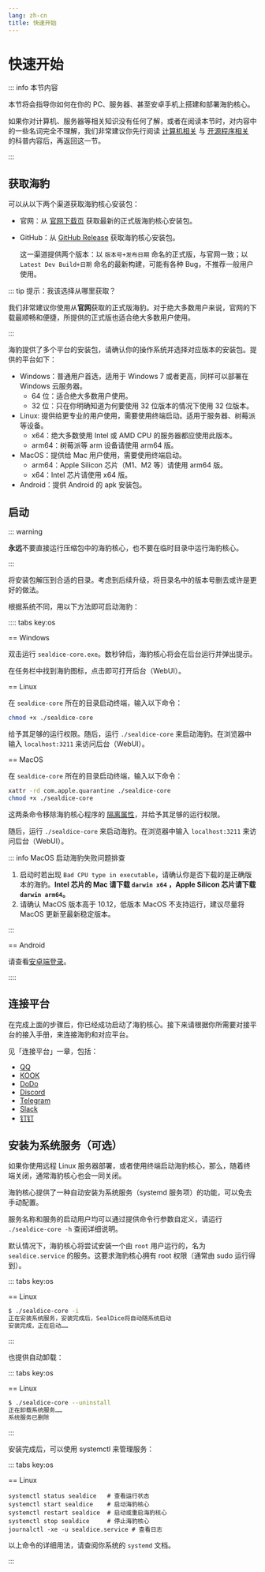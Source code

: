 ```yaml
---
lang: zh-cn
title: 快速开始
---
```


# 快速开始

::: info 本节内容

本节将会指导你如何在你的 PC、服务器、甚至安卓手机上搭建和部署海豹核心。

如果你对计算机、服务器等相关知识没有任何了解，或者在阅读本节时，对内容中的一些名词完全不理解，我们非常建议你先行阅读 [计算机相关](./about_pc.md) 与 [开源程序相关](./about_opensource.md) 的科普内容后，再返回这一节。

:::

## 获取海豹

可以从以下两个渠道获取海豹核心安装包：

- 官网：从 [官网下载页](https://dice.weizaima.com/download) 获取最新的正式版海豹核心安装包。

- GitHub：从 [GitHub Release](https://github.com/sealdice/sealdice-build/releases) 获取海豹核心安装包。

  这一渠道提供两个版本：以 `版本号+发布日期` 命名的正式版，与官网一致；以 `Latest Dev Build+日期` 命名的最新构建，可能有各种 Bug，不推荐一般用户使用。

::: tip 提示：我该选择从哪里获取？

我们非常建议你使用从**官网**获取的正式版海豹。对于绝大多数用户来说，官网的下载最顺畅和便捷，所提供的正式版也适合绝大多数用户使用。

:::

海豹提供了多个平台的安装包，请确认你的操作系统并选择对应版本的安装包。提供的平台如下：

- Windows：普通用户首选，适用于 Windows 7 或者更高，同样可以部署在 Windows 云服务器。
  - 64 位：适合绝大多数用户使用。
  - 32 位：只在你明确知道为何要使用 32 位版本的情况下使用 32 位版本。
- Linux: 提供给更专业的用户使用，需要使用终端启动。适用于服务器、树莓派等设备。
  - x64：绝大多数使用 Intel 或 AMD CPU 的服务器都应使用此版本。
  - arm64：树莓派等 arm 设备请使用 arm64 版。
- MacOS：提供给 Mac 用户使用，需要使用终端启动。
  - arm64：Apple Silicon 芯片（M1、M2 等）请使用 arm64 版。
  - x64：Intel 芯片请使用 x64 版。
- Android：提供 Android 的 apk 安装包。

## 启动

::: warning

**永远**不要直接运行压缩包中的海豹核心，也不要在临时目录中运行海豹核心。

:::

将安装包解压到合适的目录。考虑到后续升级，将目录名中的版本号删去或许是更好的做法。

根据系统不同，用以下方法即可启动海豹：

:::: tabs key:os

== Windows

双击运行 `sealdice-core.exe`。数秒钟后，海豹核心将会在后台运行并弹出提示。

在任务栏中找到海豹图标，点击即可打开后台（WebUI）。

== Linux

在 `sealdice-core` 所在的目录启动终端，输入以下命令：

```bash
chmod +x ./sealdice-core
```

给予其足够的运行权限。随后，运行 `./sealdice-core` 来启动海豹。在浏览器中输入 `localhost:3211` 来访问后台（WebUI）。

== MacOS

在 `sealdice-core` 所在的目录启动终端，输入以下命令：

```zsh
xattr -rd com.apple.quarantine ./sealdice-core
chmod +x ./sealdice-core
```

这两条命令移除海豹核心程序的 [隔离属性](https://zhuanlan.zhihu.com/p/611471192)，并给予其足够的运行权限。

随后，运行 `./sealdice-core` 来启动海豹。在浏览器中输入 `localhost:3211` 来访问后台（WebUI）。

::: info MacOS 启动海豹失败问题排查

1. 启动时若出现 `Bad CPU type in executable`，请确认你是否下载的是正确版本的海豹。**Intel 芯片的 Mac 请下载 `darwin x64` ，Apple Silicon 芯片请下载 `darwin arm64`。**
2. 请确认 MacOS 版本高于 10.12，低版本 MacOS 不支持运行，建议尽量将 MacOS 更新至最新稳定版本。

:::

== Android

请查看[安卓端登录](./android.html)。

::::

## 连接平台

在完成上面的步骤后，你已经成功启动了海豹核心。接下来请根据你所需要对接平台的接入手册，来连接海豹和对应平台。

见「连接平台」一章，包括：

- [QQ](./platform-qq.md)
- [KOOK](./platform-kook.md)
- [DoDo](./platform-dodo.md)
- [Discord](./platform-discord.md)
- [Telegram](./platform-telegram.md)
- [Slack](./platform-slack.md)
- [钉钉](./platform-dingtalk.md)

## 安装为系统服务（可选）

如果你使用远程 Linux 服务器部署，或者使用终端启动海豹核心，那么，随着终端关闭，通常海豹核心也会一同关闭。

海豹核心提供了一种自动安装为系统服务（systemd 服务项）的功能，可以免去手动配置。

服务名称和服务的启动用户均可以通过提供命令行参数自定义，请运行 `./sealdice-core -h` 查阅详细说明。

默认情况下，海豹核心将尝试安装一个由 `root` 用户运行的，名为 `sealdice.service` 的服务。这要求海豹核心拥有 root 权限（通常由 sudo 运行得到）。

::: tabs key:os

== Linux

```bash
$ ./sealdice-core -i
正在安装系统服务，安装完成后，SealDice将自动随系统启动
安装完成，正在启动……
```

:::

也提供自动卸载：

::: tabs key:os

== Linux

```bash
$ ./sealdice-core --uninstall
正在卸载系统服务……
系统服务已删除
```

:::

安装完成后，可以使用 systemctl 来管理服务：

::: tabs key:os

== Linux

```shell
systemctl status sealdice   # 查看运行状态
systemctl start sealdice    # 启动海豹核心
systemctl restart sealdice  # 启动或重启海豹核心
systemctl stop sealdice     # 停止海豹核心
journalctl -xe -u sealdice.service # 查看日志
```

以上命令的详细用法，请查阅你系统的 `systemd` 文档。

:::

